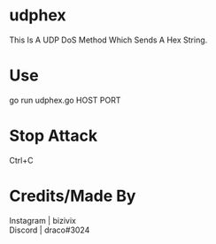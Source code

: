 # udphex
This Is A UDP DoS Method Which Sends A Hex String.

# Use
go run udphex.go HOST PORT

# Stop Attack
Ctrl+C

# Credits/Made By
Instagram | bizivix\
Discord | draco#3024
